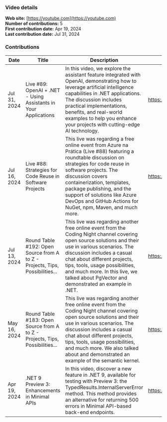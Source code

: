 ### Video details

**Web site:** [https://youtube.com](https://youtube.com)  
**Number of contributions:**  5    
**First contribution date:**  Apr 19, 2024    
**Last contribution date:**  Jul 31, 2024  

### Contributions

| Date      | Title           |Description    | Channel       | Link         | LinkedIn link |
|-----------|-----------------|---------------|---------------|--------------|---------------|
|Jul 31, 2024|Live #89: OpenAI + .NET - Using Assistants in Your Applications|In this video, we explore the assistant feature integrated with OpenAI, demonstrating how to leverage artificial intelligence capabilities in .NET applications. The discussion includes practical implementations, benefits, and real-world examples to help you enhance your projects with cutting-edge AI technology.|https://www.youtube.com/c/AzurenaPr%C3%A1tica|https://www.youtube.com/watch?v=T3YZJ27MrIA|https://www.linkedin.com/posts/tallesvaliatti_fala-galera-participei-de-uma-live-incr%C3%ADvel-activity-7224412712825458690--52X/?utm_source=share&utm_medium=member_desktop|
|Jul 16, 2024|Live #88: Strategies for Code Reuse in Software Projects|This live was regarding a free online event from Azure na Prática (Live #88) featuring a roundtable discussion on strategies for code reuse in software projects. The discussion covers containerization, templates, package publishing, and the support of solutions like Azure DevOps and GitHub Actions for NuGet, npm, Maven, and much more.|https://www.youtube.com/c/AzurenaPr%C3%A1tica|https://www.youtube.com/watch?v=88sSdo2D1UM|https://www.linkedin.com/posts/tallesvaliatti_ontem-tivemos-uma-super-live-sobre-reaproveitamento-activity-7219323980657135618-bYje/?utm_source=share&utm_medium=member_desktop|
|Jul 13, 2024|Round Table #192: Open Source from A to Z - Projects, Tips, Possibilities...|This live was regarding another free online event from the Coding Night channel covering open source solutions and their use in various scenarios. The discussion includes a casual chat about different projects, tips, tools, usage possibilities, and much more. In this live, we talked about PgVector and demonstrated an example in .NET.|https://www.youtube.com/@CodingNight|https://www.youtube.com/watch?v=-YgVsmpLbS8|https://www.linkedin.com/posts/tallesvaliatti_sexta-feira-tivemos-uma-live-incr%C3%ADvel-sobre-activity-7218595777038737409-dGZx/?utm_source=share&utm_medium=member_desktop|
|May 16, 2024|Round Table #183: Open Source from A to Z - Projects, Tips, Possibilities...|This live was regarding another free online event from the Coding Night channel covering open source solutions and their use in various scenarios. The discussion includes a casual chat about different projects, tips, tools, usage possibilities, and much more. We also talked about and demonstrated an example of the semantic kernel.|https://www.youtube.com/@CodingNight|https://www.youtube.com/watch?v=bpa2UwcDc4Y|https://www.linkedin.com/posts/tallesvaliatti_ontem-a-noite-tivemos-uma-live-incr%C3%ADvel-activity-7199025581831688192-lV9W?utm_source=share&utm_medium=member_desktop|
|Apr 19, 2024|.NET 9 Preview 3: Enhancements in Minimal APIs|In this video, discover a new feature in .NET 9, available for testing with Preview 3: the TypedResults.InternalServerError method. This method provides an alternative for returning 500 errors in Minimal API-based back-end endpoints.|https://www.youtube.com/@CanalDotNET|https://www.youtube.com/watch?v=qt1G10MVRss|https://www.linkedin.com/posts/tallesvaliatti_na-sexta-feira-realizamos-uma-super-live-activity-7198311116555350017-eWG-?utm_source=share&utm_medium=member_desktop|